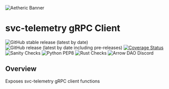 ![Aetheric Banner](https://github.com/aetheric-oss/.github/raw/main/assets/readme-banner.png)

# svc-telemetry gRPC Client

![GitHub stable release (latest by date)](https://img.shields.io/github/v/release/aetheric-oss/svc-telemetry?sort=semver&color=green) ![GitHub release (latest by date including pre-releases)](https://img.shields.io/github/v/release/aetheric-oss/svc-telemetry?include_prereleases) [![Coverage Status](https://coveralls.io/repos/github/aetheric-oss/svc-telemetry/badge.svg?branch=develop)](https://coveralls.io/github/aetheric-oss/svc-telemetry)
![Sanity Checks](https://github.com/aetheric-oss/svc-telemetry/actions/workflows/sanity_checks.yml/badge.svg?branch=develop) ![Python PEP8](https://github.com/aetheric-oss/svc-telemetry/actions/workflows/python_ci.yml/badge.svg?branch=develop) ![Rust Checks](https://github.com/aetheric-oss/svc-telemetry/actions/workflows/rust_ci.yml/badge.svg?branch=develop) 
![Arrow DAO Discord](https://img.shields.io/discord/853833144037277726?style=plastic)

## Overview

Exposes svc-telemetry gRPC client functions
